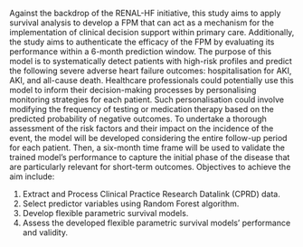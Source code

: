 Against the backdrop of the RENAL-HF initiative, this study aims to apply survival analysis to develop a FPM that can act as a mechanism for the implementation of clinical decision support within primary care. Additionally, the study aims to authenticate the efficacy of the FPM by evaluating its performance within a 6-month prediction window. The purpose of this model is to systematically detect patients with high-risk profiles and predict the following severe adverse heart failure outcomes: hospitalisation for AKI, AKI, and all-cause death. Healthcare professionals could potentially use this model to inform their decision-making processes by personalising monitoring strategies for each patient. Such personalisation could involve modifying the frequency of testing or medication therapy based on the predicted probability of negative outcomes.
To undertake a thorough assessment of the risk factors and their impact on the incidence of the event, the model will be developed considering the entire follow-up period for each patient. Then, a six-month time frame will be used to validate the trained model’s performance to capture the initial phase of the disease that are particularly relevant for short-term outcomes. Objectives to achieve the aim include:
1.	Extract and Process Clinical Practice Research Datalink (CPRD) data.
2.	Select predictor variables using Random Forest algorithm.
3.	Develop flexible parametric survival models.
4.	Assess the developed flexible parametric survival models’ performance and validity.
